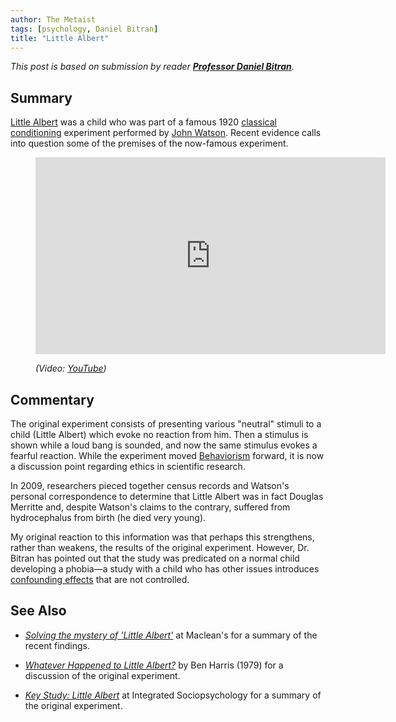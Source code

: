 ```yaml
---
author: The Metaist
tags: [psychology, Daniel Bitran]
title: "Little Albert"
---
```


_This post is based on submission by reader
**[Professor Daniel Bitran](http://www.linkedin.com/pub/daniel-bitran/b/989/ba1)**._

## Summary

<div class="entry-summary" markdown="1">

[Little Albert][wiki-1] was a child who was part of a famous 1920
[classical conditioning][wiki-2] experiment performed by [John Watson][wiki-5].
Recent evidence calls into question some of the premises of the now-famous experiment.

</div>

[wiki-1]: http://en.wikipedia.org/wiki/Little_albert
[wiki-2]: http://en.wikipedia.org/wiki/Classical_conditioning
[wiki-5]: http://en.wikipedia.org/wiki/John_B._Watson

<figure markdown="1">

<iframe width="560" height="315"
	src="http://www.youtube.com/embed/Xt0ucxOrPQE?rel=0"
	frameborder="0"
	allowfullscreen></iframe>
<figcaption>
  <address markdown="1">

(Video: [YouTube](http://www.youtube.com/watch?v=Xt0ucxOrPQE))</address>

</figcaption>
</figure><!--more-->

## Commentary

The original experiment consists of presenting various "neutral" stimuli to a
child (Little Albert) which evoke no reaction from him. Then a stimulus is shown
while a loud bang is sounded, and now the same stimulus evokes a fearful reaction.
While the experiment moved [Behaviorism][wiki-3] forward, it is now a discussion
point regarding ethics in scientific research.

In 2009, researchers pieced together census records and Watson's
personal correspondence to determine that Little Albert was in fact Douglas Merritte
and, despite Watson's claims to the contrary, suffered from hydrocephalus from birth
(he died very young).

My original reaction to this information was that perhaps this strengthens,
rather than weakens, the results of the original experiment. However, Dr. Bitran
has pointed out that the study was predicated on a normal child developing a
phobia&mdash;a study with a child who has other issues introduces
[confounding effects][wiki-4] that are not controlled.

## See Also

- <cite>[Solving the mystery of 'Little Albert'][link-1]</cite>
  at <span class="vcard org fn">Maclean's</span>
  for a summary of the recent findings.

- <cite>[Whatever Happened to Little Albert?][link-3]</cite>
  by <span class="vcard fn">Ben Harris</span> (1979) for a discussion
  of the original experiment.

- <cite>[Key Study: Little Albert][link-2]</cite>
  at <span class="vcard org fn">Integrated Sociopsychology</span>
  for a summary of the original experiment.

[wiki-3]: http://en.wikipedia.org/wiki/Behaviorism
[wiki-4]: http://en.wikipedia.org/wiki/Confounding
[link-1]: https://web.archive.org/web/20140305123401/http://www2.macleans.ca/2012/02/22/bad-behaviour/
[link-2]: https://web.archive.org/web/20150212140529/http://www.integratedsociopsychology.net/little_albert.html/
[link-3]: https://web.archive.org/web/20150106011120/http://htpprints.yorku.ca/archive/00000198/01/BHARRIS.HTM/
